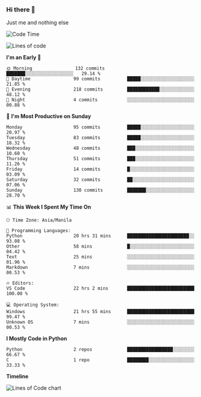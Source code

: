 ### Hi there 👋

Just me and nothing else


<!--START_SECTION:waka-->
![Code Time](http://img.shields.io/badge/Code%20Time-55%20hrs%2016%20mins-blue)

![Lines of code](https://img.shields.io/badge/From%20Hello%20World%20I%27ve%20Written-902.7%20thousand%20lines%20of%20code-blue)

**I'm an Early 🐤** 

```text
🌞 Morning                132 commits         ███████░░░░░░░░░░░░░░░░░░   29.14 % 
🌆 Daytime                99 commits          █████░░░░░░░░░░░░░░░░░░░░   21.85 % 
🌃 Evening                218 commits         ████████████░░░░░░░░░░░░░   48.12 % 
🌙 Night                  4 commits           ░░░░░░░░░░░░░░░░░░░░░░░░░   00.88 % 
```
📅 **I'm Most Productive on Sunday** 

```text
Monday                   95 commits          █████░░░░░░░░░░░░░░░░░░░░   20.97 % 
Tuesday                  83 commits          █████░░░░░░░░░░░░░░░░░░░░   18.32 % 
Wednesday                48 commits          ███░░░░░░░░░░░░░░░░░░░░░░   10.60 % 
Thursday                 51 commits          ███░░░░░░░░░░░░░░░░░░░░░░   11.26 % 
Friday                   14 commits          █░░░░░░░░░░░░░░░░░░░░░░░░   03.09 % 
Saturday                 32 commits          ██░░░░░░░░░░░░░░░░░░░░░░░   07.06 % 
Sunday                   130 commits         ███████░░░░░░░░░░░░░░░░░░   28.70 % 
```


📊 **This Week I Spent My Time On** 

```text
🕑︎ Time Zone: Asia/Manila

💬 Programming Languages: 
Python                   20 hrs 31 mins      ███████████████████████░░   93.08 % 
Other                    58 mins             █░░░░░░░░░░░░░░░░░░░░░░░░   04.42 % 
Text                     25 mins             ░░░░░░░░░░░░░░░░░░░░░░░░░   01.96 % 
Markdown                 7 mins              ░░░░░░░░░░░░░░░░░░░░░░░░░   00.53 % 

🔥 Editors: 
VS Code                  22 hrs 2 mins       █████████████████████████   100.00 % 

💻 Operating System: 
Windows                  21 hrs 55 mins      █████████████████████████   99.47 % 
Unknown OS               7 mins              ░░░░░░░░░░░░░░░░░░░░░░░░░   00.53 % 
```

**I Mostly Code in Python** 

```text
Python                   2 repos             █████████████████░░░░░░░░   66.67 % 
C                        1 repo              ████████░░░░░░░░░░░░░░░░░   33.33 % 
```



**Timeline**

![Lines of Code chart](https://raw.githubusercontent.com/mauring55/mauring55/main/assets/bar_graph.png)


<!--END_SECTION:waka-->
